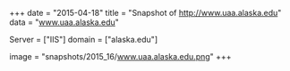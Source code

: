 
+++
date = "2015-04-18"
title = "Snapshot of http://www.uaa.alaska.edu"
data = "www.uaa.alaska.edu"

Server = ["IIS"]
domain = ["alaska.edu"]

  image = "snapshots/2015_16/www.uaa.alaska.edu.png"
+++
#
